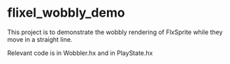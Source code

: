 flixel_wobbly_demo
==================

This project is to demonstrate the wobbly rendering of FlxSprite while they move in a straight line.

Relevant code is in Wobbler.hx and in PlayState.hx
